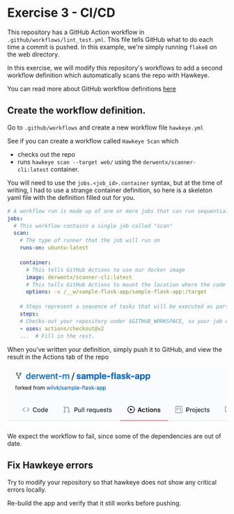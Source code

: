 # Exercise 3 - CI/CD

This repository has a GitHub Action workflow in `.github/workflows/lint_test.yml`. This file tells
GitHub what to do each time a commit is pushed. In this example, we're simply running `flake8` on
the web directory.

In this exercise, we will modify this repository's workflows to add a second workflow definition
which automatically scans the repo with Hawkeye.

You can read more about GitHub workflow definitions [here](https://docs.github.com/en/actions/reference/workflow-syntax-for-github-actions)

## Create the workflow definition.

Go to `.github/workflows` and create a new workflow file `hawkeye.yml`

See if you can create a workflow called `Hawkeye Scan` which
- checks out the repo
- runs `hawkeye scan --target web/` using the `derwentx/scanner-cli:latest` container.

You will need to use the `jobs.<job_id>.container` syntax, but at the time of writing, I had to use a strange container definition, so here is a skeleton yaml file with the definition filled out for you.

```yml
# A workflow run is made up of one or more jobs that can run sequentially or in parallel
jobs:
  # This workflow contains a single job called "scan"
  scan:
    # The type of runner that the job will run on
    runs-on: ubuntu-latest

    container:
      # This tells GitHub Actions to use our docker image
      image: derwentx/scanner-cli:latest
      # This tells GitHub Actions to mount the location where the code was checked out to /target
      options: -v /__w/sample-flask-app/sample-flask-app:/target

    # Steps represent a sequence of tasks that will be executed as part of the job
    steps:
    # Checks-out your repository under $GITHUB_WORKSPACE, so your job can access it
    - uses: actions/checkout@v2
    ...  # Fill in the rest.
```

When you've written your definition, simply push it to GitHub, and view the result in the Actions tab of the repo

![actions](images/../../images/actions_tab.png)

We expect the workflow to fail, since some of the dependencies are out of date.

## Fix Hawkeye errors

Try to modify your repository so that hawkeye does not show any critical errors locally.

Re-build the app and verify that it still works before pushing.
